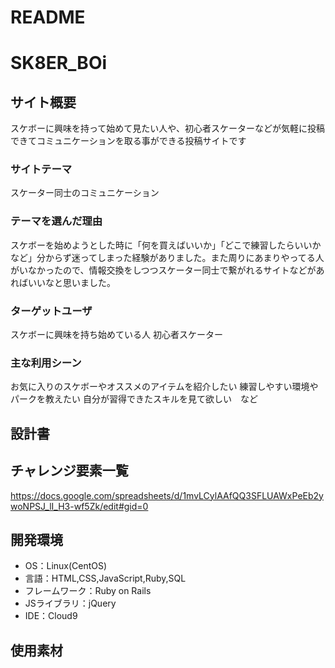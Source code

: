 # README

# SK8ER_BOi

## サイト概要
スケボーに興味を持って始めて見たい人や、初心者スケーターなどが気軽に投稿できてコミュニケーションを取る事ができる投稿サイトです

### サイトテーマ
スケーター同士のコミュニケーション

### テーマを選んだ理由
スケボーを始めようとした時に「何を買えばいいか」「どこで練習したらいいかなど」分からず迷ってしまった経験がありました。また周りにあまりやってる人がいなかったので、情報交換をしつつスケーター同士で繋がれるサイトなどがあればいいなと思いました。

### ターゲットユーザ
スケボーに興味を持ち始めている人
初心者スケーター

### 主な利用シーン
お気に入りのスケボーやオススメのアイテムを紹介したい
練習しやすい環境やパークを教えたい
自分が習得できたスキルを見て欲しい　など

## 設計書


## チャレンジ要素一覧
https://docs.google.com/spreadsheets/d/1mvLCylAAfQQ3SFLUAWxPeEb2ywoNPSJ_lI_H3-wf5Zk/edit#gid=0

## 開発環境
- OS：Linux(CentOS)
- 言語：HTML,CSS,JavaScript,Ruby,SQL
- フレームワーク：Ruby on Rails
- JSライブラリ：jQuery
- IDE：Cloud9

## 使用素材
